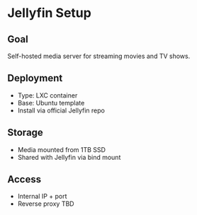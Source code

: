 # Jellyfin Setup

## Goal
Self-hosted media server for streaming movies and TV shows.

## Deployment
- Type: LXC container
- Base: Ubuntu template
- Install via official Jellyfin repo

## Storage
- Media mounted from 1TB SSD
- Shared with Jellyfin via bind mount

## Access
- Internal IP + port
- Reverse proxy TBD
